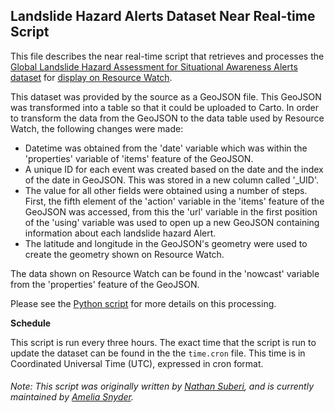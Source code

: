 ## Landslide Hazard Alerts Dataset Near Real-time Script
This file describes the near real-time script that retrieves and processes the [Global Landslide Hazard Assessment for Situational Awareness Alerts dataset](https://pmm.nasa.gov/applications/global-landslide-model) for [display on Resource Watch](https://resourcewatch.org/data/explore/dis012nrt-Landslide-Hazard-Alerts).

This dataset was provided by the source as a GeoJSON file. This GeoJSON was transformed into a table so that it could be uploaded to Carto. In order to transform the data from the GeoJSON to the data table used by Resource Watch, the following changes were made:
- Datetime was obtained from the 'date' variable which was within the 'properties' variable of 'items' feature of the GeoJSON.
- A unique ID for each event was created based on the date and the index of the date in GeoJSON. This was stored in a new column called '_UID'.
- The value for all other fields were obtained using a number of steps. First, the fifth element of the 'action' variable in the 'items' feature of the GeoJSON was accessed, from this the 'url' variable in the first position of the 'using' variable was used to open up a new GeoJSON containing information about each landslide hazard Alert. 
- The latitude and longitude in the GeoJSON's geometry were used to create the geometry shown on Resource Watch.

The data shown on Resource Watch can be found in the 'nowcast' variable from the 'properties' feature of the GeoJSON.

Please see the [Python script](https://github.com/resource-watch/nrt-scripts/blob/master/dis_012_landslide_hazard_alerts/contents/src/__init__.py) for more details on this processing.

**Schedule**

This script is run every three hours. The exact time that the script is run to update the dataset can be found in the the `time.cron` file. This time is in Coordinated Universal Time (UTC), expressed in cron format.

###### Note: This script was originally written by [Nathan Suberi](mailto:nathan.suberi@wri.org), and is currently maintained by [Amelia Snyder](https://www.wri.org/profile/amelia-snyder).

